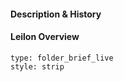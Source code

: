 #### Description & History

#### Leilon Overview
 
```ccard
type: folder_brief_live
style: strip
```
 

